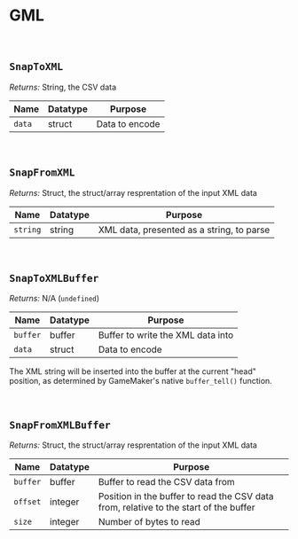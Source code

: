 # GML

&nbsp;

## `SnapToXML`

*Returns:* String, the CSV data

|Name  |Datatype|Purpose       |
|------|--------|--------------|
|`data`|struct  |Data to encode|

&nbsp;

## `SnapFromXML`

*Returns:* Struct, the struct/array resprentation of the input XML data

|Name    |Datatype|Purpose                                  |
|--------|--------|-----------------------------------------|
|`string`|string  |XML data, presented as a string, to parse|

&nbsp;

## `SnapToXMLBuffer`

*Returns:* N/A (`undefined`)

|Name    |Datatype|Purpose                          |
|--------|--------|---------------------------------|
|`buffer`|buffer  |Buffer to write the XML data into|
|`data`  |struct  |Data to encode                   |

The XML string will be inserted into the buffer at the current "head" position, as determined by GameMaker's native `buffer_tell()` function.

&nbsp;

## `SnapFromXMLBuffer`

*Returns:* Struct, the struct/array resprentation of the input XML data

|Name    |Datatype|Purpose                                                                              |
|--------|--------|-------------------------------------------------------------------------------------|
|`buffer`|buffer  |Buffer to read the CSV data from                                                     |
|`offset`|integer |Position in the buffer to read the CSV data from, relative to the start of the buffer|
|`size`  |integer |Number of bytes to read                                                              |